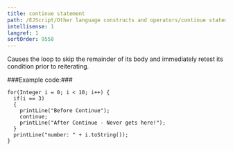 ```yaml
---
title: continue statement
path: /EJScript/Other language constructs and operators/continue statement
intellisense: 1
langref: 1
sortOrder: 9558
---
```


Causes the loop to skip the remainder of its body and immediately retest its condition prior to reiterating.



###Example code:###


    for(Integer i = 0; i < 10; i++) {
      if(i == 3)
      {
        printLine("Before Continue");
        continue;
        printLine("After Continue - Never gets here!");
      }
      printLine("number: " + i.toString());
    }


